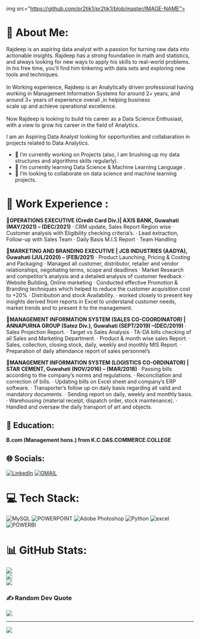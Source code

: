 img src="https://github.com/pr2tik1/pr2tik1/blob/master/IMAGE-NAME">

# 💫 About Me:
Rajdeep is an aspiring data analyst with a passion for turning raw data into actionable insights. Rajdeep has a strong foundation in math and statistics, and always looking for new ways to apply his skills to real-world problems. In his free time, you'll find him tinkering with data sets and exploring new tools and techniques. <br><br>In Working experience, Rajdeep is an Analytically driven professional having working in Management Information Systems for around 2+ years, and around 3+ years of experience overall ,in helping business <br>scale up and achieve operational excellence.<br><br>Now Rajdeep is looking to build his career as a Data Science Enthusiast, with a view to grow his career in the field of Analytics.

I am an Aspiring Data Analyst looking for opportunities and collabaration in projects related to Data Analytics.
- 🔭 I’m currently working on Projects (also, I am brushing up my data structures and algorithms skills regularly).
- 🌱 I’m currently learning Data Science & Machine Learning Language .
- 🤝 I’m looking to collaborate on data science and machine learning projects. 

#	💼 **Work Experience :**

📌**OPERATIONS EXECUTIVE (Credit Card Div.)| AXIS BANK, Guwahati 
(MAY/2021) – (DEC/2021)**
· CRM update, Sales Report Region wise
· Customer analysis with Eligibility checking criteria’s.
· Lead extraction, Follow-up with Sales Team
· Daily Basis M.I.S Report
· Team Handling

📌**MARKETING AND BRANDING EXECUTIVE | JCB INDUSTRIES (AADYA), Guwahati 
(JUL/2020) – (FEB/2021)**
· Product Launching, Pricing & Costing and Packaging 
· Managed all customer, distributor, retailer and vendor relationships, negotiating terms, 
scope and deadlines
· Market Research and competitor’s analysis and a detailed analysis of customer feedback
· Website Building, Online marketing
· Conducted effective Promotion & Branding techniques which helped to reduce the customer 
acquisition cost to +20%
· Distribution and stock Availability.
· worked closely to present key insights derived from reports in Excel to understand customer 
needs, market trends and to present it to the management.

📌**MANAGEMENT INFORMATION SYSTEM (SALES CO-COORDINATOR) |
ANNAPURNA GROUP (Satez Div.), Guwahati (SEPT/2019) –(DEC/2019)**
· Sales Projection Report.
· Target vs Sales Analysis
· TA-DA bills checking of all Sales and Marketing Department.
· Product & month wise sales Report.
· Sales, collection, closing stock, daily, weekly and monthly MIS Report.
· Preparation of daily attendance report of sales personnel’s

📌**MANAGEMENT INFORMATION SYSTEM (LOGISTICS CO-ORDINATOR) | 
STAR CEMENT, Guwahati (NOV/2016) – (MAR/2018)**
· Passing bills according to the company’s norms and regulations.
· Reconciliation and correction of bills.
· Updating bills on Excel sheet and company’s ERP software.
· Transporter’s follow up on daily basis regarding all valid and mandatory documents.
· Sending report on daily, weekly and monthly basis.
· Warehousing (material receipt, dispatch order, stock maintenance).
· Handled and oversaw the daily transport of art and objects.

## 📕 Education:
**B.com (Management hons.) from K.C.DAS.COMMERCE.COLLEGE**


## 🌐 Socials:
[![LinkedIn](https://img.shields.io/badge/LinkedIn-%230077B5.svg?logo=linkedin&logoColor=white)](https://linkedin.com/in/https://www.linkedin.com/in/rajdeep-chakraborty) [![GMAIL](https://img.shields.io/badge/GMAIL-%230077B5.svg?logo=GMAIL&logoColor=RED)](mr.rajdeep.chakraborty@gmail.com)

# 💻 Tech Stack:
![MySQL](https://img.shields.io/badge/mysql-%2300f.svg?style=for-the-badge&logo=mysql&logoColor=white) ![POWERPOINT](https://img.shields.io/badge/POWERPOINT-FF1B2D.svg?style=for-the-badge&logo=powerpoint&logoColor=red) ![Adobe Photoshop](https://img.shields.io/badge/adobephotoshop-%2331A8FF.svg?style=for-the-badge&logo=adobephotoshop&logoColor=white) ![Python](https://img.shields.io/badge/python-3670A0?style=for-the-badge&logo=python&logoColor=ffdd54) ![excel](https://img.shields.io/badge/EXCEL-%2344A833.svg?style=for-the-badge&logo=excel&logoColor=white) ![POWERBI](https://img.shields.io/badge/POWERBI-%23150458.svg?style=for-the-badge&logo=powerbi&logoColor=yellow)

# 📊 GitHub Stats:
![](https://github-readme-stats.vercel.app/api?username=hi-rajdeep&theme=dark&hide_border=false&include_all_commits=false&count_private=false)<br/>
![](https://github-readme-streak-stats.herokuapp.com/?user=hi-rajdeep&theme=dark&hide_border=false)<br/>
![](https://github-readme-stats.vercel.app/api/top-langs/?username=hi-rajdeep&theme=dark&hide_border=false&include_all_commits=false&count_private=false&layout=compact)

### ✍️ Random Dev Quote
![](https://quotes-github-readme.vercel.app/api?type=vetical&theme=radical)

---
[![](https://visitcount.itsvg.in/api?id=hi-rajdeep&icon=0&color=0)](https://visitcount.itsvg.in)


